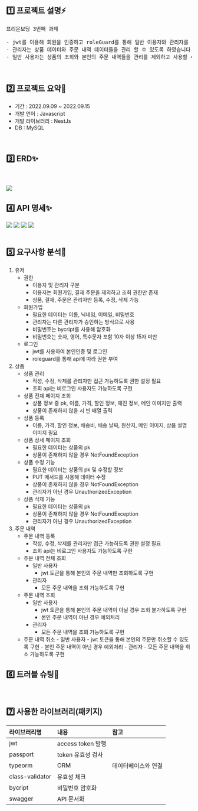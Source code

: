 #

## 1️⃣ 프로젝트 설명⚡️

<pre>
프리온보딩 3번째 과제

- jwt를 이용해 회원을 인증하고 roleGuard를 통해 일반 이용자와 관리자를 구분하였습니다.
- 관리자는 상품 데이터와 주문 내역 데이터들을 관리 할 수 있도록 하였습니다.
- 일반 사용자는 상품의 조회와 본인의 주문 내역들을 관리를 제외하고 사용할 수 없도록 하였습니다.
</pre>

</br>

## 2️⃣ 프로젝트 요약🌈

- 기간 : 2022.09.09 ~ 2022.09.15
- 개발 언어 : Javascript
- 개발 라이브러리 : NestJs
- DB : MySQL

</br>

## 3️⃣ ERD✨

</br></br>
![](https://velog.velcdn.com/images/jhlee123/post/dc80e7dc-9135-474e-b6dc-2bf6cf07cd69/image.png)
</br>

## 4️⃣ API 명세✨

![](https://velog.velcdn.com/images/jhlee123/post/3b264dcf-b53b-426f-93fe-aaec5446738b/image.png)
![](https://velog.velcdn.com/images/jhlee123/post/0e487e43-bec9-42e0-a47a-1e376f698d65/image.png)
![](https://velog.velcdn.com/images/jhlee123/post/d2ba0526-ae4d-4e16-b1e5-db9b17d030f2/image.png)
![](https://velog.velcdn.com/images/jhlee123/post/bb820bb6-d81f-4d3f-8e0c-af71a756f972/image.png)
</br></br>

## 5️⃣ 요구사항 분석🌟

1. 유저
   - 권한
     - 이용자 및 관리자 구분
     - 이용자는 회원가입, 결재 주문을 제외하고 조회 권한만 존재
     - 상품, 결재, 주문은 관리자만 등록, 수정, 삭제 가능
   - 회원가입
     - 필요한 데이터는 이름, 닉네임, 이메일, 비밀번호
     - 관리자는 다른 관리자가 승인하는 방식으로 사용
     - 비밀번호는 bycript를 사용해 암호화
     - 비밀번호는 숫자, 영어, 특수문자 포함 10자 이상 15자 미만
   - 로그인
     - jwt를 사용하여 본인인증 및 로그인
     - roleguard를 통해 api에 따라 권한 부여
2. 상품
   - 상품 관리
     - 작성, 수정, 삭제를 관리자만 접근 가능하도록 권한 설정 필요
     - 조회 api는 비로그인 사용자도 가능하도록 구현
   - 상품 전체 페이지 조회
     - 상품 정보 중 pk, 이름, 가격, 할인 정보, 매진 정보, 메인 이미지만 출력
     - 상품이 존재하지 않을 시 빈 배열 출력
   - 상품 등록
     - 이름, 가격, 할인 정보, 배송비, 배송 날짜, 원산지, 메인 이미지, 상품 설명 이미지 필요
   - 상품 상세 페이지 조회
     - 필요한 데이터는 상품의 pk
     - 상품이 존재하지 않을 경우 NotFoundException
   - 상품 수정 기능
     - 필요한 데이터는 상품의 pk 및 수정할 정보
     - PUT 메서드를 사용해 데이터 수정
     - 상품이 존재하지 않을 경우 NotFoundException
     - 관리자가 아닌 경우 UnauthorizedException
   - 상품 삭제 기능
     - 필요한 데이터는 상품의 pk
     - 상품이 존재하지 않을 경우 NotFoundException
     - 관리자가 아닌 경우 UnauthorizedException
3. 주문 내역
   - 주문 내역 등록
     - 작성, 수정, 삭제를 관리자만 접근 가능하도록 권한 설정 필요
     - 조회 api는 비로그인 사용자도 가능하도록 구현
   - 주문 내역 전체 조회
     - 일반 사용자
       - jwt 토큰을 통해 본인의 주문 내역만 조회하도록 구현
     - 관리자
       - 모든 주문 내역을 조회 가능하도록 구현
   - 주문 내역 조회
     - 일반 사용자
       - jwt 토큰을 통해 본인의 주문 내역이 아닐 경우 조회 불가하도록 구현
       - 본인 주문 내역이 아닌 경우 예외처리
     - 관리자
       - 모든 주문 내역을 조회 가능하도록 구현
   - 주문 내역 취소 - 일반 사용자 - jwt 토큰을 통해 본인의 주문만 취소할 수 있도록 구현 - 본인 주문 내역이 아닌 경우 예외처리 - 관리자 - 모든 주문 내역을 취소 가능하도록 구현
     </br>

## 6️⃣ 트러블 슈팅🚀

</br>

## 7️⃣ 사용한 라이브러리(패키지)

| 라이브러리명    | 내용              | 참고                |
| :-------------- | :---------------- | :------------------ |
| jwt             | access token 발행 |                     |
| passport        | token 유효성 검사 |                     |
| typeorm         | ORM               | 데이터베이스와 연결 |
| class-validator | 유효성 체크       |                     |
| bycript         | 비밀번호 암호화   |                     |
| swagger         | API 문서화        |                     |
